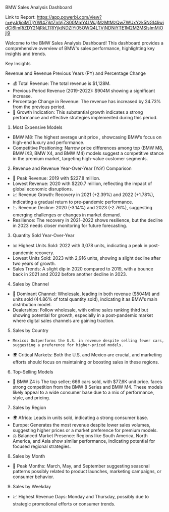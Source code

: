 BMW Sales Analysis Dashboard

Link to Report: https://app.powerbi.com/view?r=eyJrIjoiMTljYWI4ZjktZmVjZS00MmY4LWJjMzMtMzQwZWUxYzk5NGI4IiwidCI6ImRiZDY2NjRkLTRlYjktNDZlYi05OWQ4LTVjNDNiYTE1M2M2MSIsImMiOjl9

Welcome to the BMW Sales Analysis Dashboard! This dashboard provides a comprehensive overview of BMW's sales performance, highlighting key insights and trends.

Key Insights

Revenue and Revenue Previous Years (PY) and Percentage Change
- 💰 Total Revenue: The total revenue is $1,128M.
-   Previous Period Revenue (2019-2022): $904M showing a significant increase.
-   Percentage Change in Revenue: The revenue has increased by 24.73% from the previous period.
- 🚀 Growth Indication: This substantial growth indicates a strong performance and effective strategies implemented during this period.

1. Most Expensive Models
-  BMW M8: The highest average unit price , showcasing BMW’s focus on high-end luxury and performance.
-  Competitive Positioning: Narrow price differences among top (BMW M8, BMW iX3, BMW X4, and BMW M4) models suggest a competitive stance in the premium market, targeting high-value customer segments.

2. Revenue and Revenue Year-Over-Year (YoY) Comparison
- 📅 Peak Revenue: 2019 with $227.8 million.
-   Lowest Revenue: 2020 with $220.7 million, reflecting the impact of global economic disruptions.
- 📈 Revenue Growth: Recovery in 2021 (+2.39%) and 2022 (+1.78%), indicating a gradual return to pre-pandemic performance.
- 📉 Revenue Decline: 2020 (-3.14%) and 2023 (-2.76%), suggesting emerging challenges or changes in market demand.
-   Resilience: The recovery in 2021–2022 shows resilience, but the decline in 2023 needs closer monitoring for future forecasting.

3. Quantity Sold Year-Over-Year
- 📊 Highest Units Sold: 2022 with 3,078 units, indicating a peak in post-pandemic recovery.
-   Lowest Units Sold: 2023 with 2,916 units, showing a slight decline after two years of growth.
-   Sales Trends: A slight dip in 2020 compared to 2019, with a bounce back in 2021 and 2022 before another decline in 2023.

4. Sales by Channel
- 🛒 Dominant Channel: Wholesale, leading in both revenue ($504M) and units sold (44.86% of total quantity sold), indicating it as BMW’s main distribution model.
-   Dealerships: Follow wholesale, with online sales ranking third but showing potential for growth, especially in a post-pandemic market where digital sales channels are gaining traction.

5. Sales by Country
-     Mexico: Outperforms the U.S. in revenue despite selling fewer cars, suggesting a preference for higher-priced models.
- 🌍 Critical Markets: Both the U.S. and Mexico are crucial, and marketing efforts should focus on maintaining or boosting sales in these regions.

6. Top-Selling Models
- 🚗 BMW Z4 is The top seller; 666 cars sold, with $77,6K unit price. faces strong competition from the BMW 8 Series and BMW M4. These models likely appeal to a wide consumer base due to a mix of performance, style, and pricing.

7. Sales by Region
- 🌍 Africa: Leads in units sold, indicating a strong consumer base.
-    Europe: Generates the most revenue despite lower sales volumes, suggesting higher prices or a market preference for premium models.
- ⚖️ Balanced Market Presence: Regions like South America, North America, and Asia show similar performance, indicating potential for focused regional strategies.

8. Sales by Month
- 📅 Peak Months: March, May, and September suggesting seasonal patterns possibly related to product launches, marketing campaigns, or consumer behavior.

9. Sales by Weekday
- 📈 Highest Revenue Days: Monday and Thursday, possibly due to strategic promotional efforts or consumer trends.
  

